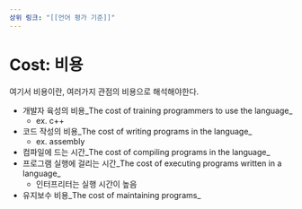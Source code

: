 ```yaml
---
상위 링크: "[[언어 평가 기준]]"
---
```

# Cost: 비용

여기서 비용이란, 여러가지 관점의 비용으로 해석해야한다.

- 개발자 육성의 비용_The cost of training programmers to use the language_
    - ex. c++
- 코드 작성의 비용_The cost of writing programs in the language_
    - ex. assembly
- 컴파일에 드는 시간_The cost of compiling programs in the language_
- 프로그램 실행에 걸리는 시간_The cost of executing programs written in a language_
    - 인터프리터는 실행 시간이 높음
- 유지보수 비용_The cost of maintaining programs_